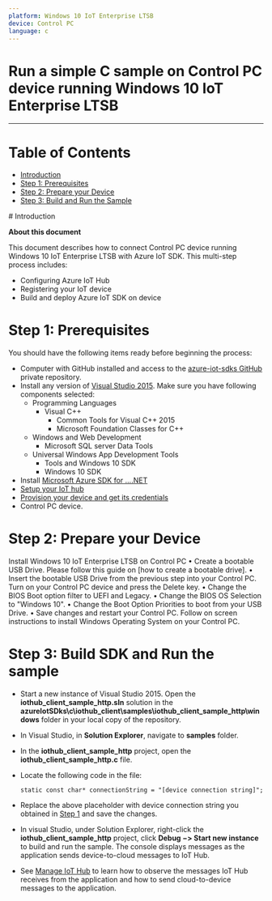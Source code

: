 ```yaml
---
platform: Windows 10 IoT Enterprise LTSB
device: Control PC
language: c
---
```


Run a simple C sample on Control PC device running Windows 10 IoT Enterprise LTSB
===
---

# Table of Contents

-   [Introduction](#Introduction)
-   [Step 1: Prerequisites](#Prerequisites)
-   [Step 2: Prepare your Device](#PrepareDevice)
-   [Step 3: Build and Run the Sample](#Build)

<a name="Introduction"/>
# Introduction

**About this document**

This document describes how to connect Control PC device running Windows 10 IoT Enterprise LTSB with Azure IoT SDK. This multi-step process includes:
-   Configuring Azure IoT Hub
-   Registering your IoT device
-   Build and deploy Azure IoT SDK on device

<a name="Prerequisites"></a>
# Step 1: Prerequisites

You should have the following items ready before beginning the process:

-   Computer with GitHub installed and access to the [azure-iot-sdks GitHub](https://github.com/Azure/azure-iot-sdks) private repository.
-   Install any version of [Visual Studio 2015](https://www.visualstudio.com/downloads/download-visual-studio-vs.aspx). 
    Make sure you have following components selected:
    -   Programming Languages
        -   Visual C++
            -   Common Tools for Visual C++ 2015
            -   Microsoft Foundation Classes for C++
    -   Windows and Web Development
        -   Microsoft SQL server Data Tools
    -   Universal Windows App Development Tools
        -   Tools and Windows 10 SDK
        -   Windows 10 SDK
-   Install [Microsoft Azure SDK for ....NET](http://www.microsoft.com/download/details.aspx?id=48178)
-   [Setup your IoT hub][lnk-setup-iot-hub]
-   [Provision your device and get its credentials][lnk-manage-iot-hub]
-   Control PC device.   

<a name="PrepareDevice"></a>
# Step 2: Prepare your Device

Install Windows 10 IoT Enterprise LTSB on Control PC
• Create a bootable USB Drive. Please follow this guide on [how to create a bootable drive].
• Insert the bootable USB Drive from the previous step into your Control PC. Turn on your Control PC device and press the Delete key.
• Change the BIOS Boot option filter to UEFI and Legacy.
• Change the BIOS OS Selection to "Windows 10".
• Change the Boot Option Priorities to boot from your USB Drive.
• Save changes and restart your Control PC. Follow on screen instructions to install Windows Operating System on your Control PC.


<a name="Build"></a>
# Step 3: Build SDK and Run the sample

-   Start a new instance of Visual Studio 2015. Open the **iothub_client_sample_http.sln** solution in the  **azureIotSDks\c\iothub_client\samples\iothub_client_sample_http\windows** folder in your local copy of the repository.

-   In Visual Studio, in **Solution Explorer**, navigate to **samples** folder.

-   In the **iothub_client_sample_http** project, open the **iothub_client_sample_http.c** file.

-   Locate the following code in the file:

        static const char* connectionString = "[device connection string]";

-   Replace the above placeholder with device connection string you obtained in [Step 1](#Step-1:-Prerequisites) and save the changes.

-   In visual Studio, under Solution Explorer, right-click the **iothub_client_sample_http** project, click **Debug −> Start new instance** to build and run the sample. The console displays messages as the application sends device-to-cloud messages to IoT Hub.

-   See [Manage IoT Hub][lnk-manage-iot-hub] to learn how to observe the messages IoT Hub receives from the application and how to send cloud-to-device messages to the application.

[setup-devbox-windows]: https://github.com/Azure/azure-iot-sdk-c/blob/master/doc/devbox_setup.md
[lnk-setup-iot-hub]: ../setup_iothub.md
[lnk-manage-iot-hub]: ../manage_iot_hub.md
